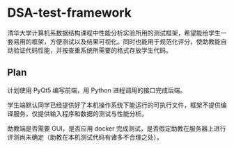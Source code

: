 # DSA-test-framework

清华大学计算机系数据结构课程中性能分析实验所用的测试框架，希望能给学生一套易用的框架，方便测试以及结果可视化。同时也能用于规范化评分，使助教能自动验证代码性能，并按查重系统所需要的格式存放学生代码。

## Plan

计划使用 PyQt5 编写前端，用 Python 进程调用的接口完成后端。

学生端默认同学已经提供好了本机操作系统下能运行的可执行文件，框架不提供编译服务，仅提供输入程序和数据的测试与性能分析。

助教端是否需要 GUI，是否应用 docker 完成测试，是否假定助教在服务器上进行评测尚未确定（助教在本机测试代码有诸多不合理之处）。
